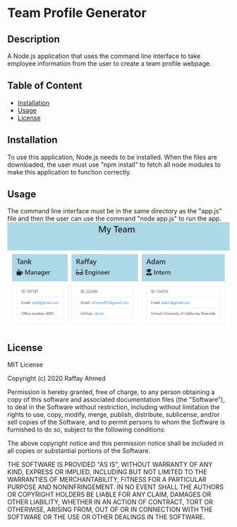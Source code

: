 # Team Profile Generator

## Description
A Node.js application that uses the command line interface to take employee information from the user to create a team profile webpage.

## Table of Content
* [Installation](#installation)
* [Usage](#usage)
* [License](#license)

## Installation
To use this application, Node.js needs to be installed. When the files are downloaded, the user must use "npm install" to fetch all node modules to make this application to function correctly.

## Usage
The command line interface must be in the same directory as the "app.js" file and then the user can use the command "node app.js" to run the app.
![Team Profile Generater](https://raw.githubusercontent.com/rahme/team-profile-generator/master/Team%20Profile%20Generator/screenshot/team-maker.PNG)

## License
MIT License

Copyright (c) 2020 Raffay Ahmed

Permission is hereby granted, free of charge, to any person obtaining a copy
of this software and associated documentation files (the "Software"), to deal
in the Software without restriction, including without limitation the rights
to use, copy, modify, merge, publish, distribute, sublicense, and/or sell
copies of the Software, and to permit persons to whom the Software is
furnished to do so, subject to the following conditions:

The above copyright notice and this permission notice shall be included in all
copies or substantial portions of the Software.

THE SOFTWARE IS PROVIDED "AS IS", WITHOUT WARRANTY OF ANY KIND, EXPRESS OR
IMPLIED, INCLUDING BUT NOT LIMITED TO THE WARRANTIES OF MERCHANTABILITY,
FITNESS FOR A PARTICULAR PURPOSE AND NONINFRINGEMENT. IN NO EVENT SHALL THE
AUTHORS OR COPYRIGHT HOLDERS BE LIABLE FOR ANY CLAIM, DAMAGES OR OTHER
LIABILITY, WHETHER IN AN ACTION OF CONTRACT, TORT OR OTHERWISE, ARISING FROM,
OUT OF OR IN CONNECTION WITH THE SOFTWARE OR THE USE OR OTHER DEALINGS IN THE
SOFTWARE.
